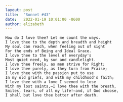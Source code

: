 ```yaml
---
layout: post
title:  "Sonnet #43"
date:   2022-01-19 10:01:00 -0600
author: elizabeth
---
```


    How do I love thee? Let me count the ways.
    I love thee to the depth and breadth and height
    My soul can reach, when feeling out of sight
    For the ends of Being and Ideal Grace.
    I love thee to the level of everyday's
    Most quiet need, by sun and candlelight.
    I love thee freely, as men strive for Right;
    I love thee purely, as they turn from Praise;
    I love thee with the passion put to use
    In my old griefs, and with my childhood's faith;
    I love thee with a love I seemed to lose
    With my lost saints,—I love thee with the breath,
    Smiles, tears, of all my life!—and, if God choose,
    I shall but love thee better after death.

